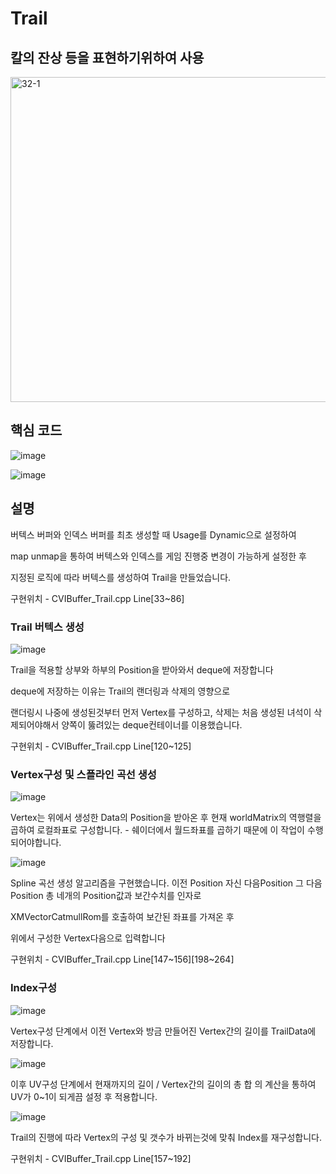 # Trail

## 칼의 잔상 등을 표현하기위하여 사용

<img width="520" alt="32-1" src="https://github.com/KimDaeMins/Portfolio/assets/68540137/638546e3-3ba5-4bca-933f-d1d16548eb35">

## 핵심 코드

![image](https://github.com/KimDaeMins/Portfolio/assets/68540137/63aaccde-1615-4dad-9c5a-f534d6301d16)

![image](https://github.com/KimDaeMins/Portfolio/assets/68540137/e9a5d3a6-6f98-4f88-a34c-d31a26ac0254)


## 설명

버텍스 버퍼와 인덱스 버퍼를 최초 생성할 때 Usage를 Dynamic으로 설정하여

map unmap을 통하여 버텍스와 인덱스를 게임 진행중 변경이 가능하게 설정한 후 

지정된 로직에 따라 버텍스를 생성하여 Trail을 만들었습니다.

구현위치 - CVIBuffer_Trail.cpp Line[33~86]

### Trail 버텍스 생성

  ![image](https://github.com/KimDaeMins/Portfolio/assets/68540137/d5f58760-d2c2-44da-a69c-a3105dfb7245)

 Trail을 적용할 상부와 하부의 Position을 받아와서 deque에 저장합니다

 deque에 저장하는 이유는 Trail의 랜더링과 삭제의 영향으로

 랜더링시 나중에 생성된것부터 먼저 Vertex를 구성하고, 삭제는 처음 생성된 녀석이 삭제되어야해서 양쪽이 뚫려있는 deque컨테이너를 이용했습니다.

 구현위치 - CVIBuffer_Trail.cpp Line[120~125]
 
### Vertex구성 및 스플라인 곡선 생성

![image](https://github.com/KimDaeMins/Portfolio/assets/68540137/050525a0-94a7-4aad-a73c-c4fc36473d16)

Vertex는 위에서 생성한 Data의 Position을 받아온 후 현재 worldMatrix의 역행렬을 곱하여 로컬좌표로 구성합니다. - 쉐이더에서 월드좌표를 곱하기 때문에 이 작업이 수행되어야합니다.

![image](https://github.com/KimDaeMins/Portfolio/assets/68540137/fe5fe8af-0624-403e-8d00-5f31e1ee4ca8)

Spline 곡선 생성 알고리즘을 구현했습니다. 이전 Position 자신 다음Position 그 다음 Position 총 네개의 Position값과 보간수치를 인자로

XMVectorCatmullRom를 호출하여 보간된 좌표를 가져온 후

위에서 구성한 Vertex다음으로 입력합니다

구현위치 - CVIBuffer_Trail.cpp Line[147~156][198~264]

### Index구성

![image](https://github.com/KimDaeMins/Portfolio/assets/68540137/d8e50c08-0913-416d-8d5e-e2ce484a94b6)

Vertex구성 단계에서 이전 Vertex와 방금 만들어진 Vertex간의 길이를 TrailData에 저장합니다.

![image](https://github.com/KimDaeMins/Portfolio/assets/68540137/528d43dd-c561-4327-9b8f-f8ae1ce57021)

이후 UV구성 단계에서  현재까지의 길이 / Vertex간의 길이의 총 합 의 계산을 통하여 UV가 0~1이 되게끔 설정 후 적용합니다.

![image](https://github.com/KimDaeMins/Portfolio/assets/68540137/1c5f8209-f077-492f-b50f-8bb955a83bb5)

Trail의 진행에 따라 Vertex의 구성 및 갯수가 바뀌는것에 맞춰 Index를 재구성합니다.

구현위치 - CVIBuffer_Trail.cpp Line[157~192]

